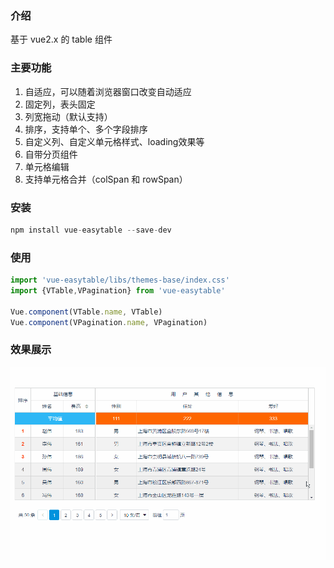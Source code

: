 
### 介绍
基于 vue2.x 的 table 组件


### 主要功能
1. 自适应，可以随着浏览器窗口改变自动适应
2. 固定列，表头固定
3. 列宽拖动（默认支持）
4. 排序，支持单个、多个字段排序
5. 自定义列、自定义单元格样式、loading效果等
6. 自带分页组件
7. 单元格编辑
8. 支持单元格合并（colSpan 和 rowSpan）


### 安装

```javascript
npm install vue-easytable --save-dev
```

### 使用


```javascript
import 'vue-easytable/libs/themes-base/index.css'
import {VTable,VPagination} from 'vue-easytable'

Vue.component(VTable.name, VTable)
Vue.component(VPagination.name, VPagination)
```

### 效果展示
![vue-easytable](../images/vue-easytable.gif)






